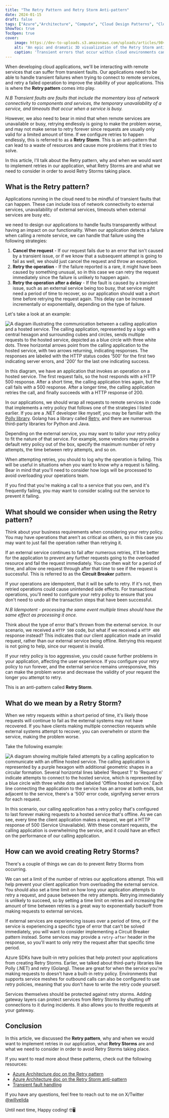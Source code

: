 ```yaml
---
title: "The Retry Pattern and Retry Storm Anti-pattern"
date: 2024-01-15
draft: false
tags: ["Azure","Architecture", "Compute", "Cloud Design Patterns", "Cloud Design anti-patterns"]
ShowToc: true
TocOpen: true
cover:
    image: https://dev-to-uploads.s3.amazonaws.com/uploads/articles/98vrh84qnj0bh7yyi7xo.png
    alt: "An epic and dramatic 3D visualization of the Retry Storm antipattern in a vast digital landscape. The image showcases a colossal cybernetic storm with intense lightning strikes and powerful whirlwinds, dramatically engulfing a network of futuristic, interconnected systems. These systems are intricately designed with sophisticated geometric shapes and are overwhelmed by an extraordinary number of retry requests, far exceeding the number of stable connections, in a 100:42 ratio. The scene is set against a dark, ominous sky with vibrant electrical effects, emphasizing the catastrophic impact of the antipattern in a high-tech, cyberpunk aesthetic."
    caption: 'Transient errors that occur within cloud environments can be mitigated by using the Retry pattern. However, if we use frequent retries that overwhelm our systems, we can cause Retry Storms that harm the stability of our applications.'
---
```


When developing cloud applications, we'll be interacting with remote services that can suffer from transient faults. Our applications need to be able to handle transient failures when trying to connect to remote services, and retry a failed operation to improve the stability of your applications. This is where the **Retry pattern** comes into play.

*N.B Transient faults are faults that include the momentary loss of network connectivity to components and services, the temporary unavailability of a service, and timeouts that occur when a service is busy.*

However, we also need to bear in mind that when remote services are unavailable or busy, retrying endlessly is going to make the problem worse, and may not make sense to retry forever since requests are usually only valid for a limited amount of time. If we configure retries to happen endlessly, this is referred to as a **Retry Storm**. This is an anti-pattern that can lead to a waste of resources and cause more problems that it tries to solve.

In this article, I'll talk about the Retry pattern, why and when we would want to implement retries in our application, what Retry Storms are and what we need to consider in order to avoid Retry Storms taking place.

## What is the Retry pattern?

Applications running in the cloud need to be mindful of transient faults that can happen. These can include loss of network connectivity to external services, unavailability of external services, timeouts when external services are busy etc.

we need to design our applications to handle faults transparently without having an impact on our functionality. When our application detects a failure when calling a remote service, we can handle that failure using the following strategies:

1. **Cancel the request** - If our request fails due to an error that isn't caused by a transient issue, or if we know that a subsequent attempt is going to fail as well, we should just cancel the request and throw an exception.
2. **Retry the operation** - If the failure reported is a rare, it might have been caused by something unusual, so in this case we can retry the request immediately since the failure is unlikely to happen again.
3. **Retry the operation after a delay** - If the fault is caused by a transient issue, such as an external service being too busy, that service might need a period of time to recover, so our application should wait a short time before retrying the request again. This delay can be increased incrementally or exponentially, depending on the type of failure.

Let's take a look at an example:

![A diagram illustrating the communication between a calling application and a hosted service. The calling application, represented by a logo with a central hexagon and surrounding cubes and circles, sends multiple requests to the hosted service, depicted as a blue circle with three white dots. Three horizontal arrows point from the calling application to the hosted service, with two arrows returning, indicating responses. The responses are labeled with the HTTP status codes '500' for the first two indicating server errors, and '200' for the last one indicating success.](https://dev-to-uploads.s3.amazonaws.com/uploads/articles/5mwldis1ehze5pgtcruj.png)

In this diagram, we have an application that invokes an operation on a hosted service. The first request fails, so the host responds with a HTTP 500 response. After a short time, the calling application tries again, but the call fails with a 500 response. After a longer time, the calling application retries the call, and finally succeeds with a HTTP response of 200.

In our applications, we should wrap all requests to remote services in code that implements a retry policy that follows one of the strategies I listed earlier. If you are a .NET developer like myself, you may be familiar with the [Polly library](https://www.thepollyproject.org/). Golang has a library called [Retry](https://pkg.go.dev/github.com/sethvargo/go-retry), and there are numerous third-party libraries for Python and Java.

Depending on the external service, you may want to tailor your retry policy to fit the nature of that service. For example, some vendors may provide a default retry policy out of the box, specify the maximum number of retry attempts, the time between retry attempts, and so on.

When attempting retries, you should to log why the operation is failing. This will be useful in situations when you want to know *why* a request is failing. Bear in mind that you'll need to consider how logs will be processed to avoid overloading your operations team.

If you find that you're making a call to a service that you own, and it's frequently failing, you may want to consider scaling out the service to prevent it failing.

## What should we consider when using the Retry pattern?

Think about your business requirements when considering your retry policy. You may have operations that aren't as critical as others, so in this case you may want to just fail the operation rather than retrying it.

If an external service continues to fail after numerous retries, it'll be better for the application to prevent any further requests going to the overloaded resource and fail the request immediately. You can then wait for a period of time, and allow one request through after that time to see if the request is successful. This is referred to as the **Circuit Breaker** pattern.

If your operations are idempotent, that it will be safe to retry. If it's not, then retried operations could cause unintended side effects. For transactional operations, you'll need to configure your retry policy to ensure that you don't need to undo all the transaction steps that have been successful.

*N.B Idempotent - processing the same event multiple times should have the same effect as processing it once.*

Think about the type of error that's thrown from the external service. In our scenario, we received a ```HTTP 500``` code, but what if we received a ```HTTP 400``` response instead? This indicates that our client application made an invalid request, rather than our external service being offline. Retrying this request is not going to help, since our request is invalid.

If your retry policy is too aggressive, you could cause further problems in your application, affecting the user experience. If you configure your retry policy to run forever, and the external service remains unresponsive, this can make the problem worse and decrease the validity of your request the longer you attempt to retry.

This is an anti-pattern called **Retry Storm**.

## What do we mean by a Retry Storm?

When we retry requests within a short period of time, it's likely those requests will continue to fail as the external systems may not have recovered. If you have clients making multiple connection requests while external systems attempt to recover, you can overwhelm or *storm* the service, making the problem worse.

Take the following example:

![A diagram showing multiple failed attempts by a calling application to communicate with an offline hosted service. The calling application is represented by a purple hexagon with additional geometric shapes in a circular formation. Several horizontal lines labeled 'Request 1' to 'Request n' indicate attempts to connect to the hosted service, which is represented by a blue circle with three white dots and labeled 'Offline hosted service.' Each line connecting the application to the service has an arrow at both ends, but adjacent to the service, there's a '500' error code, signifying server errors for each request.](https://dev-to-uploads.s3.amazonaws.com/uploads/articles/0hrxybmkiajtacv20g4z.png)

In this scenario, our calling application has a retry policy that's configured to last forever making requests to a hosted service that's offline. As we can see, every time the client application makes a request, we get a HTTP response of 500 (Service Unavailable). With these constant requests, the calling application is overwhelming the service, and it could have an effect on the performance of our calling application.

## How can we avoid creating Retry Storms?

There's a couple of things we can do to prevent Retry Storms from occurring.

We can set a limit of the number of retries our applications attempt. This will help prevent your client application from overloading the external service. You should also set a time limit on how long your application attempts to retry a request, and pause between the retry attempts. Retrying immediately is unlikely to succeed, so by setting a time limit on retries and increasing the amount of time between retries is a great way to exponentially backoff from making requests to external services.

If external services are experiencing issues over a period of time, or if the service is experiencing a specific type of error that can't be solved immediately, you will want to consider implementing a Circuit Breaker pattern instead. Some services may provide a ``retry-after`` header in the response, so you'll want to only retry the request after that specific time period.

Azure SDKs have built-in retry policies that help protect your applications from creating Retry Storms. Earlier, we talked about third-party libraries like Polly (.NET) and retry (Golang). These are great for when the service you're making requests to doesn't have a built-in retry policy. Environments that supports service meshes for outbound calls can also be configured to use retry policies, meaning that you don't have to write the retry code yourself.

Services themselves should be protected against retry storms. Adding gateway layers can protect services from Retry Storms by shutting off connections to it during incidents. It also allows you to throttle requests at your gateway.

## Conclusion

In this article, we discussed the **Retry pattern**, why and when we would want to implement retries in our application, what **Retry Storms** are and what we need to consider in order to avoid Retry Storms taking place.

If you want to read more about these patterns, check out the following resources:

- [Azure Architecture doc on the Retry pattern](https://learn.microsoft.com/en-us/azure/architecture/patterns/retry)
- [Azure Architecture doc on the Retry Storm anti-pattern](https://learn.microsoft.com/en-us/azure/architecture/antipatterns/retry-storm/)
- [Transient fault handling](https://learn.microsoft.com/en-us/azure/architecture/best-practices/transient-faults)

If you have any questions, feel free to reach out to me on X/Twitter [@willvelida](https://twitter.com/willvelida)

Until next time, Happy coding! 🤓🖥️
